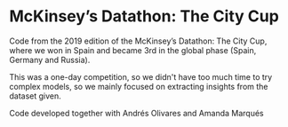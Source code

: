 # McKinsey’s Datathon: The City Cup

Code from the 2019 edition of the McKinsey’s Datathon: The City Cup, where we won in Spain and became 3rd in the global phase (Spain, Germany and Russia).

This was a one-day competition, so we didn't have too much time to try complex models, so we mainly focused on extracting insights from the dataset given.

Code developed together with Andrés Olivares and Amanda Marqués


